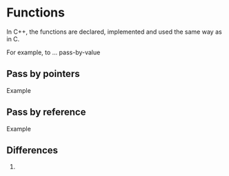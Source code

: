 # Functions

In C++, the functions are declared, implemented and used the same way as in C. 

For example, to ...
pass-by-value

## Pass by pointers

Example

## Pass by reference

Example

## Differences

1. 